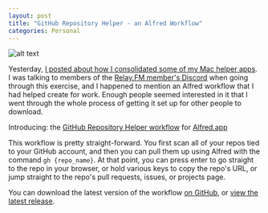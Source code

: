```yaml
---
layout: post
title: "GitHub Repository Helper - an Alfred Workflow"
categories: Personal
---
```


![alt text][headerImg]

Yesterday, [I posted about how I consolidated some of my Mac helper apps](https://niclake.me/mac-helper-apps). I was talking to members of the [Relay.FM member's Discord](https://www.relay.fm/membership) when going through this exercise, and I happened to mention an Alfred workflow that I had helped create for work. Enough people seemed interested in it that I went through the whole process of getting it set up for other people to download.

Introducing: the [GitHub Repository Helper workflow](https://github.com/niclake/alfred-github-repo-helper) for [Alfred.app](http://alfredapp.com)

<!-- more -->

This workflow is pretty straight-forward. You first scan all of your repos tied to your GitHub account, and then you can pull them up using Alfred with the command `gh {repo_name}`. At that point, you can press enter to go straight to the repo in your browser, or hold various keys to copy the repo's URL, or jump straight to the repo's pull requests, issues, or projects page.

You can download the latest version of the workflow [on GitHub](https://github.com/niclake/alfred-github-repo-helper/releases/latest/download/github-repo-helper.alfredworkflow), or [view the latest release](https://github.com/niclake/alfred-github-repo-helper/releases/latest).

[headerImg]: https://content.invisioncic.com/r229491/monthly_2023_01/image.thumb.png.ea18e9102196e9cdc120da0b1d050002.png
